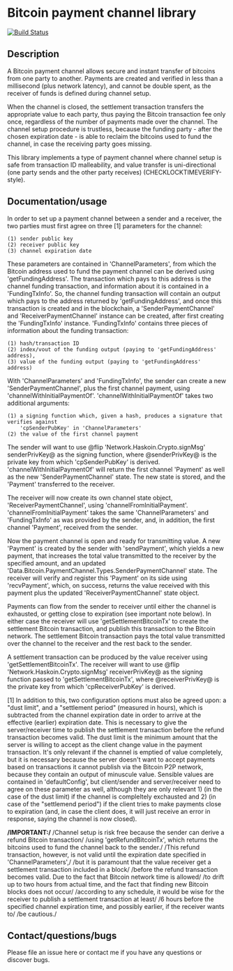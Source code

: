 # Bitcoin payment channel library
[![Build Status](https://travis-ci.org/runeksvendsen/bitcoin-payment-channel.svg?branch=master)](https://travis-ci.org/runeksvendsen/bitcoin-payment-channel)
## Description

A Bitcoin payment channel allows secure and instant transfer of bitcoins from one party to another. Payments are created and verified in less than a millisecond (plus network latency), and cannot be double spent, as the receiver of funds is defined during channel setup.

When the channel is closed, the settlement transaction transfers the appropriate value to each party, thus paying the Bitcoin transaction fee only once, regardless of the number of payments made over the channel. The channel setup procedure is trustless, because the funding party - after the chosen expiration date - is able to reclaim the bitcoins used to fund the channel, in case the receiving party goes missing.

This library implements a type of payment channel where channel setup is safe from transaction ID malleability, and value transfer is uni-directional (one party sends and the other party receives) (CHECKLOCKTIMEVERIFY-style).

## Documentation/usage

In order to set up a payment channel between a sender and a receiver, the two parties must
 first agree on three [1] parameters for the channel:

    (1) sender public key
    (2) receiver public key
    (3) channel expiration date

 These parameters
 are contained in 'ChannelParameters', from which the Bitcoin address used to fund
 the payment channel can be derived using
 'getFundingAddress'. The transaction which pays to this address is the channel funding
 transaction, and information about it is contained in a 'FundingTxInfo'.
 So, the channel funding transaction will contain an output which pays to the address returned by
 'getFundingAddress', and once this transaction is created and in
 the blockchain, a 'SenderPaymentChannel' and
 'ReceiverPaymentChannel' instance can be created, after first creating the 'FundingTxInfo' instance.
 'FundingTxInfo' contains three pieces of information about the funding transaction:

    (1) hash/transaction ID
    (2) index/vout of the funding output (paying to 'getFundingAddress' address),
    (3) value of the funding output (paying to 'getFundingAddress' address)

With 'ChannelParameters' and 'FundingTxInfo',
 the sender can create a new 'SenderPaymentChannel', plus
 the first channel payment, using 'channelWithInitialPaymentOf'. 'channelWithInitialPaymentOf'
 takes two additional arguments:

    (1) a signing function which, given a hash, produces a signature that verifies against
        'cpSenderPubKey' in 'ChannelParameters'
    (2) the value of the first channel payment

 The sender will want to use @flip 'Network.Haskoin.Crypto.signMsg' senderPrivKey@ as the signing
 function, where @senderPrivKey@ is the private key from which 'cpSenderPubKey' is derived.
 'channelWithInitialPaymentOf' will return the first channel 'Payment' as well as
 the new 'SenderPaymentChannel' state. The new state is stored, and the 'Payment'
 transferred to the receiver.

The receiver will now create its own channel state object, 'ReceiverPaymentChannel', using
 'channelFromInitialPayment'.
 'channelFromInitialPayment' takes the same 'ChannelParameters' and 'FundingTxInfo'
 as was provided by the sender, and, in addition, the first channel 'Payment', received from the sender.

Now the payment channel is open and ready for transmitting value. A new 'Payment' is created by
 the sender with 'sendPayment', which yields a new payment, that increases the total value transmitted
 to the receiver by the specified amount, and an updated 'Data.Bitcoin.PaymentChannel.Types.SenderPaymentChannel' state.
 The receiver will verify and register this 'Payment' on its side using 'recvPayment', which, on success,
 returns the value received with this payment plus the updated
 'ReceiverPaymentChannel' state object.

Payments can flow from the sender to receiver until either the channel is exhausted, or getting
 close to expiration (see important note below). In either case the receiver will use 'getSettlementBitcoinTx' to create the settlement
 Bitcoin transaction, and publish this transaction to the Bitcoin network. The settlement Bitcoin
 transaction pays the total value transmitted over the channel to the receiver and the rest back
 to the sender.

A settlement transaction can be produced by the value receiver using 'getSettlementBitcoinTx'.
 The receiver will want to use @flip 'Network.Haskoin.Crypto.signMsg' receiverPrivKey@ as the
 signing function passed to 'getSettlementBitcoinTx',
where @receiverPrivKey@ is the private key from which 'cpReceiverPubKey' is derived.

[1] In addition to this, two configuration options must also be agreed upon: a "dust limit",
 and a "settlement period" (measured in hours), which is subtracted from the channel expiration
 date in order to arrive at the effective (earlier) expiration date. This is necessary to give the
 server/receiver time to publish the settlement transaction before the refund transaction becomes
 valid. The dust limit is the minimum amount that the server is willing to accept
 as the client change value in the
 payment transaction. It's only relevant if the channel is
 emptied of value completely, but it is necessary because the server doesn't want to accept
 payments based on transactions it cannot publish via the Bitcoin P2P network, because they
 contain an output of minuscule value. Sensible values are contained in 'defaultConfig', but
 client/sender and server/receiver need to agree on these parameter as well, although they are
 only relevant 1) (in the case of the dust limit) if the channel is compleltely exchausted and
 2) (in case of the "settlemend period") if the client tries to make payments close to expiration
 (and, in case the client does, it will just receive an error in response, saying the channel
 is now closed).

__/IMPORTANT:/__ /Channel setup is risk free because the sender can derive a refund Bitcoin transaction/
 /using 'getRefundBitcoinTx', which returns the bitcoins used to fund the channel back to the sender./
 /This refund transaction, however, is not valid until the expiration date specified in 'ChannelParameters',/
 /but it is paramount that the value receiver get a settlement transaction included in a block/
 /before the refund transaction becomes valid. Due to the fact that Bitcoin network time is allowed/
 /to drift up to two hours from actual time, and the fact that finding new Bitcoin blocks does not occur/
 /according to any schedule, it would be wise for the receiver to publish a settlement transaction at least/
 /6 hours before the specified channel expiration time, and possibly earlier, if the receiver wants to/
 /be cautious./


## Contact/questions/bugs

Please file an issue here or contact me if you have any questions or discover bugs.
